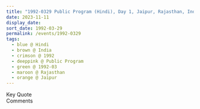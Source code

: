 ```yaml
---
title: "1992-0329 Public Program (Hindi), Day 1, Jaipur, Rajasthan, India"
date: 2023-11-11
display_date: 
sort_date: 1992-03-29
permalink: /events/1992-0329
tags:
  - blue @ Hindi
  - brown @ India
  - crimson @ 1992
  - deeppink @ Public Program
  - green @ 1992-03
  - maroon @ Rajasthan
  - orange @ Jaipur
---
```


<wave-list>
  <list-title color="green" width="75">Key Quote</list-title>
  <list-item color="BlanchedAlmond"  width="200"></list-item>
  <list-item color="Lavender"></list-item>
  <list-item color="BlanchedAlmond"></list-item>
</wave-list>

<br>

<wave-list>
  <list-title color="green" width="75">Comments</list-title>
  <list-item color="BlanchedAlmond"  width="200"></list-item>
  <list-item color="Lavender"></list-item>
  <list-item color="BlanchedAlmond"></list-item>
</wave-list>